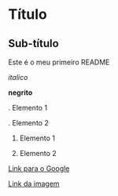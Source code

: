 # Título
## Sub-título
Este é o meu primeiro README

*italico*

**negrito**

. Elemento 1

. Elemento 2

1) Elemento 1

2) Elemento 2

[Link para o Google](https:\\www.google.com)

[Link da imagem](https://www.git-scm.com/images/branching-illustration@2x.png)

